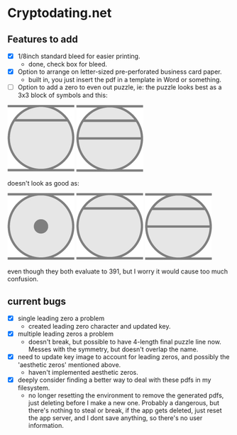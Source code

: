 # Cryptodating.net


## Features to add

- [x] 1/8inch standard bleed for easier printing.
  * done, check box for bleed.
- [x] Option to arrange on letter-sized pre-perforated business card paper.
  * built in, you just insert the pdf in a template in Word or something.
- [ ] Option to add a zero to even out puzzle, ie: the puzzle looks best as a 3x3 block of symbols and this:

![15](public/imgs/pdfimgs/15.jpg) ![16](/public/imgs/pdfimgs/16.jpg)

doesn't look as good as:

![0](public/imgs/pdfimgs/0.jpg) ![15](public/imgs/pdfimgs/15.jpg) ![16](public/imgs/pdfimgs/16.jpg)

even though they both evaluate to 391, but I worry it would cause too much confusion.


## current bugs

- [x] single leading zero a problem
  * created leading zero character and updated key.
- [x] multiple leading zeros a problem
  * doesn't break, but possible to have 4-length final puzzle line now. Messes with the symmetry, but doesn't overlap the name.
- [x] need to update key image to account for leading zeros, and possibly the 'aesthetic zeros' mentioned above.
  * haven't implemented aesthetic zeros.
- [x] deeply consider finding a better way to deal with these pdfs in my filesystem.
  * no longer resetting the environment to remove the generated pdfs, just deleting before I make a new one. Probably a dangerous,
but there's nothing to steal or break, if the app gets deleted, just reset the app server, and I dont save anything,
so there's no user information.